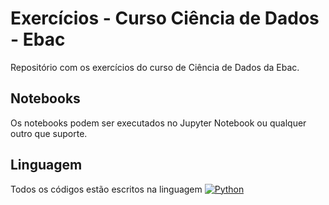 # Exercícios - Curso Ciência de Dados - Ebac
Repositório com os exercícios do curso de Ciência de Dados da Ebac.

## Notebooks
Os notebooks podem ser executados no Jupyter Notebook ou qualquer outro que suporte.

## Linguagem
Todos os códigos estão escritos na linguagem  [![Python](https://skillicons.dev/icons?i=py)](https://skillicons.dev)
